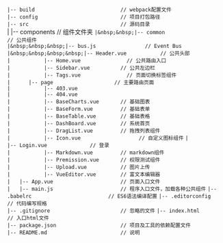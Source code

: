 `|-- build                            // webpack配置文件`    
`|-- config                           // 项目打包路径`    
`|-- src                              // 源码目录`   
|&nbsp;|-- components                   // 组件文件夹 
`|&nbsp;&nbsp;|-- common                   // 公共组件`   
`|&nbsp;&nbsp;&nbsp;|-- bus.js           	  // Event Bus`  
`|&nbsp;&nbsp;&nbsp;&nbsp;|-- Header.vue           // 公共头部`    
`|           |-- Home.vue           	// 公共路由入口`    
`|           |-- Sidebar.vue          // 公共左边栏`   
`|           |-- Tags.vue           	// 页面切换标签组件`    
`|      |-- page                   	// 主要路由页面`    
`|           |-- 403.vue`<br/>
`|           |-- 404.vue`<br/>
`|           |-- BaseCharts.vue       // 基础图表`    
`|           |-- BaseForm.vue         // 基础表单`  
`|           |-- BaseTable.vue        // 基础表格`  
`|           |-- DashBoard.vue        // 系统首页`  
`|           |-- DragList.vue         // 拖拽列表组件`  
`|           |-- Icon.vue			        // 自定义图标组件` 
`|           |-- Login.vue          	// 登录`  
`|           |-- Markdown.vue         // markdown组件`  
`|           |-- Premission.vue       // 权限测试组件`  
`|           |-- Upload.vue           // 图片上传`  
`|           |-- VueEditor.vue        // 富文本编辑器`  
`|   |-- App.vue                      // 页面入口文件`  
`|   |-- main.js                      // 程序入口文件，加载各种公共组件` 
`|-- .babelrc                         // ES6语法编译配置` 
`|-- .editorconfig                    // 代码编写规格`  
`|-- .gitignore                       // 忽略的文件` 
`|-- index.html                       // 入口html文件`  
`|-- package.json                     // 项目及工具的依赖配置文件`  
`|-- README.md                        // 说明`  

